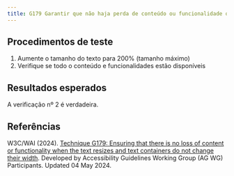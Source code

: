 ```yaml
---
title: G179 Garantir que não haja perda de conteúdo ou funcionalidade quando o texto for redimensionado
---
```


## Procedimentos de teste

1. Aumente o tamanho do texto para 200% (tamanho máximo)
2. Verifique se todo o conteúdo e funcionalidades estão disponíveis

## Resultados esperados
A verificação nº 2 é verdadeira.

## Referências

W3C/WAI (2024). [Technique G179: Ensuring that there is no loss of content or functionality when the text resizes and text containers do not change their width](https://www.w3.org/WAI/WCAG21/Techniques/general/G179). Developed by Accessibility Guidelines Working Group (AG WG) Participants. Updated 04 May 2024.